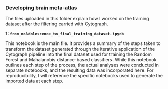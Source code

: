 ### Developing brain meta-atlas

The files uploaded in this folder explain how I worked on the training dataset after the filtering carried with Cytograph. 

**1: `from_noAdolescence_to_final_training_dataset.ipynb`**

This notebook is the main file. It provides a summary of the steps taken to transform the dataset generated through the iterative application of the Cytograph pipeline into the final dataset used for training the Random Forest and Mahalanobis distance-based classifiers. While this notebook outlines each step of the process, the actual analyses were conducted in separate notebooks, and the resulting data was incorporated here. For reproducibility, I will reference the specific notebooks used to generate the imported data at each step.
